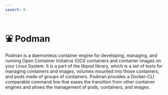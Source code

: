 ```yaml
---
coverY: 0
---
```


# ⛲ Podman

Podman is a daemonless container engine for developing, managing, and running Open Container Initiative (OCI) containers and container images on your Linux System. It is a part of the libpod library, which is a set of tools for managing containers and images, volumes mounted into those containers, and pods made of groups of containers. Podman provides a Docker-CLI comparable command line that eases the transition from other container engines and allows the management of pods, containers, and images.